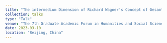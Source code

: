 ```yaml
---
title: "The intermedium Dimension of Richard Wagner's Concept of Gesamtkunstwerk: Case Study Based on Lohengrin / 瓦格纳“总体艺术”观念的跨媒介之维：基于《罗恩格林》的个案研究"
collection: talks
type: "Talk"
venue: "The 7th Graduate Academic Forum in Humanities and Social Sciences of Beijing Language and Culture University."
date: 2023-03-10
location: "Beijing, China"
---
```


